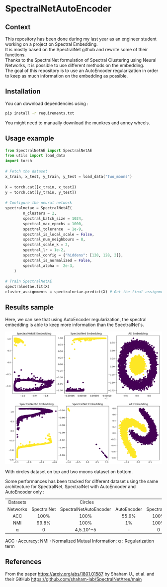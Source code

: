 # SpectralNetAutoEncoder

## Context
This repository has been done during my last year as an engineer student working on a project on Spectral Embedding.  
It is mostly based on the SpectralNet github and rewrite some of their functions.  
Thanks to the SpectralNet formulation of Spectral Clustering using Neural Networks, it is possible to use different methods on the embedding.   
The goal of this repository is to use an AutoEncoder regularization in order to keep as much information on the embedding as possible.  

## Installation
You can download dependencies using :  
```bash
pip install -r requirements.txt
``` 
You might need to manually download the munkres and annoy wheels.  

## Usage example
```python
from SpectralNetAE import SpectralNetAE
from utils import load_data
import torch

# Fetch the dataset
x_train, x_test, y_train, y_test = load_data("two_moons")

X = torch.cat([x_train, x_test])
y = torch.cat([y_train, y_test])

# Configure the neural network
spectralnetae = SpectralNetAE(
        n_clusters = 2,
        spectral_batch_size = 1024,
        spectral_max_epochs = 1000,
        spectral_tolerance  = 1e-9,
        spectral_is_local_scale = False, 
        spectral_num_neighbours = 8,
        spectral_scale_k = 2,
        spectral_lr = 1e-2,
        spectral_config = {"hiddens": [128, 128, 2]},
        spectral_is_normalized = False,
        spectral_alpha =  2e-3,
    )

# Train SpectralNetAE
spectralnetae.fit(X)
cluster_assignments = spectralnetae.predict(X) # Get the final assignments to clusters
```

## Results sample
Here, we can see that using AutoEncoder regularization, the spectral embedding is able to keep more information than the SpectralNet's.  

<p align="center">
    <img src="https://github.com/Arthedon/SpectralNetAutoEncoder/blob/main/figure/embedding_comparison.png">

With circles dataset on top and two moons dataset on bottom.  

Some performances has been tracked for different dataset using the same architecture for SpectralNet, SpectralNet with AutoEncoder and AutoEncoder only :
<table>
  <tr><td colspan="1"><center>Datasets</td><td colspan="3"><center>Circles</td><td colspan="3"><center>Two Moons</td><td colspan="3"><center>MNIST</td></tr>
  <tr><td>Networks</td><td>SpectralNet</td><td>SpectralNetAutoEncoder</td><td>AutoEncoder</td><td>SpectralNet</td><td>SpectralNetAutoEncoder</td><td>AutoEncoder</td><td>SpectralNet</td><td>SpectralNetAutoEncoder</td><td>AutoEncoder</td></tr>
  <tr><td><center>ACC</td><td><center>100%</td><td><center>100%</td><td><center>55.9%</td><td><center>100%</td><td><center>100%</td><td><center>87.3%</td><td><center>60.3%</td><td><center>75.1%</td><td><center>80.2%</td></tr>
  <tr><td><center>NMI</td><td><center>99.8%</td><td><center>100%</td><td><center>1%</td><td><center>100%</td><td><center>100%</td><td><center>45%</td><td><center>62.3%</td><td><center>73.5%</td><td><center>73.4%</td></tr>
  <tr><td><center>α</td><td><center>0</td><td><center>4,5.10^−5</td><td><center>-</td><td><center>0</td><td><center>2,10^-3</td><td><center>-</td><td><center>0</td><td><center>2,275.10^4</td><td><center>-</td></tr>
</table>
ACC : Accuracy; NMI : Normalized Mutual Information; α : Regularization term 

## References
From the paper https://arxiv.org/abs/1801.01587 by Shaham U., et al. and their GitHub https://github.com/shaham-lab/SpectralNet/tree/main